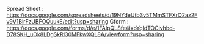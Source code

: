 Spread Sheet : https://docs.google.com/spreadsheets/d/19NYdeUtb3v5TMmSTFXrO2az2Fv9V1BlrFzUBFOQuukE/edit?usp=sharing
Gform : https://docs.google.com/forms/d/e/1FAIpQLSfe4ixbYqldTOCivhbd-D78SKH_uOk8LDgSkRI30MFkwXQL8A/viewform?usp=sharing
